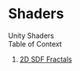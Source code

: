 # Shaders
Unity Shaders  
Table of Context  
  1. [2D SDF Fractals](https://github.com/lassiiter/shader-library/tree/main/Assets/Shaders/2D%20Fractal)
